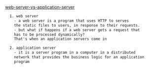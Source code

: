 [web-server-vs-application-server](https://www.educative.io/edpresso/web-server-vs-application-server)

```html
  1. web server
    - a web server is a program that uses HTTP to serves
    the static files to users, in response to their requests.
    - but what if happens if a web server gets a request that
    has to be processed dynamically?
    That's when an application servers come in

  2. application server
    - it is a server program in a computer in a distributed
    network that provides the business logic for an application
    program
```
